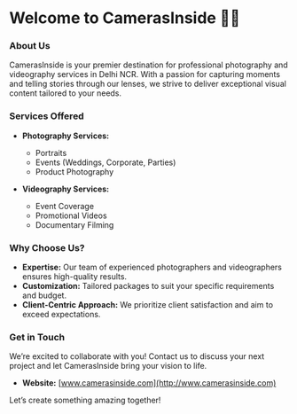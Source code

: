 # Welcome to CamerasInside 📸🎥

### About Us
CamerasInside is your premier destination for professional photography and videography services in Delhi NCR. With a passion for capturing moments and telling stories through our lenses, we strive to deliver exceptional visual content tailored to your needs.

### Services Offered
- **Photography Services:**
  - Portraits
  - Events (Weddings, Corporate, Parties)
  - Product Photography

- **Videography Services:**
  - Event Coverage
  - Promotional Videos
  - Documentary Filming

### Why Choose Us?
- **Expertise:** Our team of experienced photographers and videographers ensures high-quality results.
- **Customization:** Tailored packages to suit your specific requirements and budget.
- **Client-Centric Approach:** We prioritize client satisfaction and aim to exceed expectations.

### Get in Touch
We’re excited to collaborate with you! Contact us to discuss your next project and let CamerasInside bring your vision to life.

- **Website:** [www.camerasinside.com](http://www.camerasinside.com)

Let’s create something amazing together!
